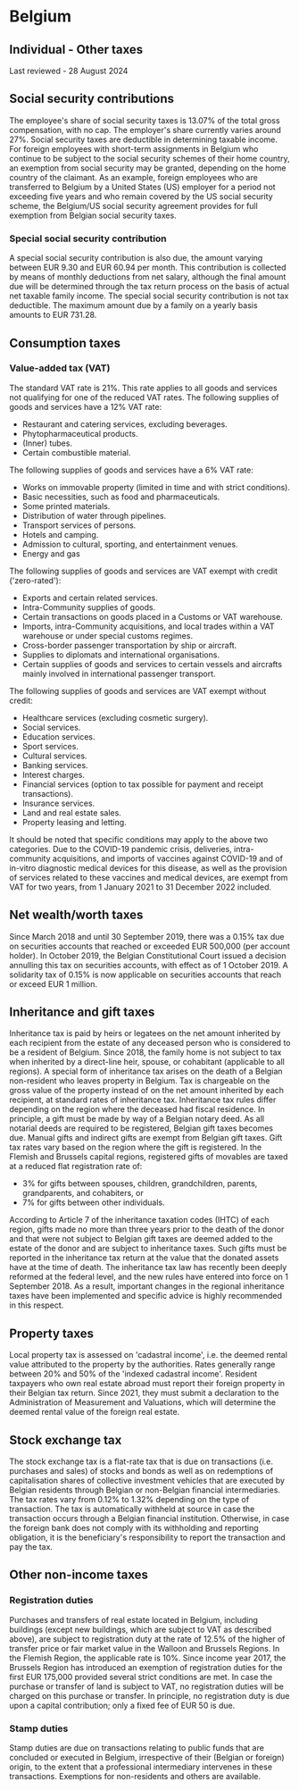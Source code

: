 # Belgium
## Individual - Other taxes
Last reviewed - 28 August 2024
## Social security contributions
The employee's share of social security taxes is 13.07% of the total gross compensation, with no cap.
The employer's share currently varies around 27%. 
Social security taxes are deductible in determining taxable income. For foreign employees with short-term assignments in Belgium who continue to be subject to the social security schemes of their home country, an exemption from social security may be granted, depending on the home country of the claimant.
As an example, foreign employees who are transferred to Belgium by a United States (US) employer for a period not exceeding five years and who remain covered by the US social security scheme, the Belgium/US social security agreement provides for full exemption from Belgian social security taxes.
### Special social security contribution
A special social security contribution is also due, the amount varying between EUR 9.30 and EUR 60.94 per month. This contribution is collected by means of monthly deductions from net salary, although the final amount due will be determined through the tax return process on the basis of actual net taxable family income.
The special social security contribution is not tax deductible. The maximum amount due by a family on a yearly basis amounts to EUR 731.28.
## Consumption taxes
### Value-added tax (VAT)
The standard VAT rate is 21%. This rate applies to all goods and services not qualifying for one of the reduced VAT rates.
The following supplies of goods and services have a 12% VAT rate:
  * Restaurant and catering services, excluding beverages.
  * Phytopharmaceutical products.
  * (Inner) tubes.
  * Certain combustible material.


The following supplies of goods and services have a 6% VAT rate:
  * Works on immovable property (limited in time and with strict conditions).
  * Basic necessities, such as food and pharmaceuticals.
  * Some printed materials.
  * Distribution of water through pipelines.
  * Transport services of persons.
  * Hotels and camping.
  * Admission to cultural, sporting, and entertainment venues.
  * Energy and gas


The following supplies of goods and services are VAT exempt with credit ('zero-rated'):
  * Exports and certain related services.
  * Intra-Community supplies of goods.
  * Certain transactions on goods placed in a Customs or VAT warehouse.
  * Imports, intra-Community acquisitions, and local trades within a VAT warehouse or under special customs regimes.
  * Cross-border passenger transportation by ship or aircraft.
  * Supplies to diplomats and international organisations.
  * Certain supplies of goods and services to certain vessels and aircrafts mainly involved in international passenger transport.


The following supplies of goods and services are VAT exempt without credit:
  * Healthcare services (excluding cosmetic surgery).
  * Social services.
  * Education services.
  * Sport services.
  * Cultural services.
  * Banking services.
  * Interest charges.
  * Financial services (option to tax possible for payment and receipt transactions).
  * Insurance services.
  * Land and real estate sales.
  * Property leasing and letting.


It should be noted that specific conditions may apply to the above two categories.
Due to the COVID-19 pandemic crisis, deliveries, intra-community acquisitions, and imports of vaccines against COVID-19 and of in-vitro diagnostic medical devices for this disease, as well as the provision of services related to these vaccines and medical devices, are exempt from VAT for two years, from 1 January 2021 to 31 December 2022 included.
## Net wealth/worth taxes 
Since March 2018 and until 30 September 2019, there was a 0.15% tax due on securities accounts that reached or exceeded EUR 500,000 (per account holder). In October 2019, the Belgian Constitutional Court issued a decision annulling this tax on securities accounts, with effect as of 1 October 2019. 
A solidarity tax of 0.15% is now applicable on securities accounts that reach or exceed EUR 1 million.
## Inheritance and gift taxes
Inheritance tax is paid by heirs or legatees on the net amount inherited by each recipient from the estate of any deceased person who is considered to be a resident of Belgium. Since 2018, the family home is not subject to tax when inherited by a direct-line heir, spouse, or cohabitant (applicable to all regions).
A special form of inheritance tax arises on the death of a Belgian non-resident who leaves property in Belgium. Tax is chargeable on the gross value of the property instead of on the net amount inherited by each recipient, at standard rates of inheritance tax. Inheritance tax rules differ depending on the region where the deceased had fiscal residence.
In principle, a gift must be made by way of a Belgian notary deed. As all notarial deeds are required to be registered, Belgian gift taxes becomes due. Manual gifts and indirect gifts are exempt from Belgian gift taxes.
Gift tax rates vary based on the region where the gift is registered. In the Flemish and Brussels capital regions, registered gifts of movables are taxed at a reduced flat registration rate of:
  * 3% for gifts between spouses, children, grandchildren, parents, grandparents, and cohabiters, or
  * 7% for gifts between other individuals.


According to Article 7 of the inheritance taxation codes (IHTC) of each region, gifts made no more than three years prior to the death of the donor and that were not subject to Belgian gift taxes are deemed added to the estate of the donor and are subject to inheritance taxes. Such gifts must be reported in the inheritance tax return at the value that the donated assets have at the time of death.
The inheritance tax law has recently been deeply reformed at the federal level, and the new rules have entered into force on 1 September 2018. As a result, important changes in the regional inheritance taxes have been implemented and specific advice is highly recommended in this respect.
## Property taxes
Local property tax is assessed on 'cadastral income', i.e. the deemed rental value attributed to the property by the authorities. Rates generally range between 20% and 50% of the 'indexed cadastral income'.
Resident taxpayers who own real estate abroad must report their foreign property in their Belgian tax return. Since 2021, they must submit a declaration to the Administration of Measurement and Valuations, which will determine the deemed rental value of the foreign real estate.
## Stock exchange tax
The stock exchange tax is a flat-rate tax that is due on transactions (i.e. purchases and sales) of stocks and bonds as well as on redemptions of capitalisation shares of collective investment vehicles that are executed by Belgian residents through Belgian or non-Belgian financial intermediaries. The tax rates vary from 0.12% to 1.32% depending on the type of transaction. The tax is automatically withheld at source in case the transaction occurs through a Belgian financial institution. Otherwise, in case the foreign bank does not comply with its withholding and reporting obligation, it is the beneficiary's responsibility to report the transaction and pay the tax.
## Other non-income taxes
### Registration duties
Purchases and transfers of real estate located in Belgium, including buildings (except new buildings, which are subject to VAT as described above), are subject to registration duty at the rate of 12.5% of the higher of transfer price or fair market value in the Walloon and Brussels Regions. In the Flemish Region, the applicable rate is 10%. Since income year 2017, the Brussels Region has introduced an exemption of registration duties for the first EUR 175,000 provided several strict conditions are met.
In case the purchase or transfer of land is subject to VAT, no registration duties will be charged on this purchase or transfer.
In principle, no registration duty is due upon a capital contribution; only a fixed fee of EUR 50 is due.
### Stamp duties
Stamp duties are due on transactions relating to public funds that are concluded or executed in Belgium, irrespective of their (Belgian or foreign) origin, to the extent that a professional intermediary intervenes in these transactions. Exemptions for non-residents and others are available.
